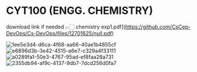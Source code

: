 # CYT100 (ENGG. CHEMISTRY)

download link if needed 👉🏻 chemistry exp1.pdf](https://github.com/CsCep-DevOps/Cs-DevOps/files/12701625/null.pdf)

![1ee5e3d4-d6ca-4f68-aa66-40ae1b4855cf](https://github.com/CsCep-DevOps/Cs-DevOps/assets/145749590/26142e42-37c2-4a63-a93e-a62b2c6879de)
![e6896d3b-3e42-4515-a6e7-c329a4f33111](https://github.com/CsCep-DevOps/Cs-DevOps/assets/145749590/548df7ae-b2e4-4e8c-97d3-8d94057faff6)
![a0289fa1-50e3-4767-95ad-ef8faa28a731](https://github.com/CsCep-DevOps/Cs-DevOps/assets/145749590/bea934ad-7867-41d5-acaa-76fe1e54eb06)
![2355db94-af9c-4137-9db7-7dcd256d0fa7](https://github.com/CsCep-DevOps/Cs-DevOps/assets/145749590/e684fdbe-9101-4d67-84fd-a14ea3ed6193)
